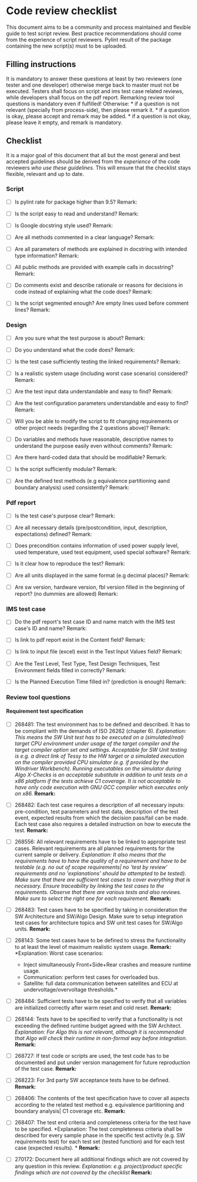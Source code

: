 # Code review checklist

This document aims to be a community and process maintained and flexible guide to test script review.
Best practice recommendations should come from the experience of script reviewers.
Pylint result of the package containing the new script(s) must to be uploaded.

## Filling instructions

It is mandatory to answer these questions at least by two reviewers (one tester and one developer) otherwise merge back to master must not be executed.
Testers shall focus on script and ims test case related reviews, while developers shall focus on the pdf report.
Remarking review tool questions is mandatory even if fulfilled!
Otherwise:
	* if a question is not relevant (specially from process-side), then please remark it.
	* if a question is okay, please accept and remark may be added.
	* if a question is not okay, please leave it empty, and remark is mandatory.


## Checklist

It is a major goal of this document that all but the most general and
best accepted guidelines should be derived from the *experience* of the code
reviewers *who use these guidelines*. This will ensure that the checklist
stays flexible, relevant and up to date.

### Script

- [ ] Is pylint rate for package higher than 9.5?
	Remark:
	
- [ ] Is the script easy to read and understand?
	Remark:
	
- [ ] Is Google docstring style used?
	Remark:
	
- [ ] Are all methods commented in a clear language?
	Remark:
	
- [ ] Are all parameters of methods are explained in docstring with intended type information?
	Remark:
	
- [ ] All public methods are provided with example calls in docsstring?
	Remark:
	
- [ ] Do comments exist and describe rationale or reasons for decisions in code instead of explaining what the code does?
	Remark:
	
- [ ] Is the script segmented enough? Are empty lines used before comment lines?
	Remark:

### Design

- [ ] Are you sure what the test purpose is about?
	Remark:
	
- [ ] Do you understand what the code does?
	Remark:
	
- [ ] Is the test case sufficiently testing the linked requirements?
	Remark:
	
- [ ] Is a realistic system usage (including worst case scenario) considered?
	Remark:
	
- [ ] Are the test input data understandable and easy to find?
	Remark:
	
- [ ] Are the test configuration parameters understandable and easy to find?
	Remark:
	
- [ ] Will you be able to modify the script to fit changing requirements or other project needs (regarding the 2 questions above)? 
	Remark:
	
- [ ] Do variables and methods have reasonable, descriptive names to understand the purpose easily even without comments?
	Remark:
	
- [ ] Are there hard-coded data that should be modifiable?
	Remark:
	
- [ ] Is the script sufficiently modular?
	Remark:
	
- [ ] Are the defined test methods (e.g equivalence partitioning aand boundary analysis) used consistently?
	Remark:
	
### Pdf report

- [ ] Is the test case's purpose clear?
	Remark:
	
- [ ] Are all necessary details (pre/postcondition, input, description, expectations) defined?
	Remark:
	
- [ ] Does precondition contains information of used power supply level, used temperature, used test equipment, used special software?
	Remark:
	
- [ ] Is it clear how to reproduce the test?
	Remark:
	
- [ ] Are all units displayed in the same format (e.g decimal places)?
	Remark:
	
- [ ] Are sw version, hardware version, fbl version filled in the beginning of report? (no dummies are allowed)
	Remark:
	

### IMS test case

- [ ] Do the pdf report's test case ID and name match with the IMS test case's ID and name?
	Remark:
	
- [ ] Is link to pdf report exist in the Content field?
	Remark:
	
- [ ] Is link to input file (excel) exist in the Test Input Values field?
	Remark:
	
- [ ] Are the Test Level, Test Type, Test Design Techniques, Test Environment fields filled in correctly?
	Remark:
	
- [ ] Is the Planned Execution Time filled in? (prediction is enough)
	Remark:

### Review tool questions

#### Requirement test specification

 - [ ] 268481: The test environment has to be defined and described. It has to be compliant with the demands of ISO 26262 (chapter 6).
	*Explanation: This means the SW Unit test has to be executed on a (simulated/real) target CPU environment under usage of the target compiler and the target compiler option set and settings. Acceptable for SW Unit testing is e.g. a direct link of Tessy to the HW target or a simulated execution on the compiler provided CPU simulator (e.g. if provided by the Windriver Workbench). Running executables on the simulator during Algo X-Checks is an acceptable substitute in addition to unit tests on a x86 platform if the tests achieve C1 coverage. It is not acceptable to have only code execution with GNU GCC compiler which executes only on x86.*
	**Remark:**
	
 - [ ] 268482: Each test case requires a description of all necessary inputs: pre-condition, test parameters and test data, description of the test event, expected results from which the decision pass/fail can be made. Each test case also requires a detailed instruction on how to execute the test.
	**Remark:**
	
 - [ ] 268556: All relevant requirements have to be linked to appropriate test cases. Relevant requirements are all planned requirements for the current sample or delivery. 
	*Explanation: It also means that the requirements have to have the quality of a requirement and have to be testable (e.g. no out of scope requirements| no 'test by review' requirements and no 'explanations' should be attempted to be tested).  Make sure that there are sufficient test cases to cover everything that is necessary. Ensure traceability by linking the test cases to the requirements. Observe that there are various tests and also reviews. Make sure to select the right one for each requirement.*
	**Remark:**
	
 - [ ] 268483: Test cases have to be specified by taking in consideration the SW Architecture and SW/Algo Design. Make sure to setup integration test cases for architecture topics and SW unit test cases for SW/Algo units.
	**Remark:**
	
 - [ ] 268143: Some test cases have to be defined to stress the functionality to at least the level of maximum realistic system usage.
	**Remark:**
	*Explanation: Worst case scenarios:
	  - Inject simultaneously Front+Side+Rear crashes and measure runtime usage.
	  - Communication: perform test cases for overloaded bus.
	  - Satellite: full data communication between satellites and ECU at undervoltage/overvoltage thresholds.*
	
	
 - [ ] 268484: Sufficient tests have to be specified to verify that all variables are initialized correctly after warm reset and cold reset.
	**Remark:**
	
 - [ ] 268144: Tests have to be specified to verify that a functionality is not exceeding the defined runtime budget agreed with the SW Architect.
	*Explanation: For Algo this is not relevant, although it is recommended that Algo will check their runtime in non-formal way before integration.*
	**Remark:**
	
 - [ ] 268727: If test code or scripts are used, the test code has to be documented and put under version management for future reproduction of the test case.
	**Remark:**
	
 - [ ] 268223: For 3rd party SW acceptance tests have to be defined.
	**Remark:**
	
 - [ ] 268406: The contents of the test specification have to cover all aspects according to the related test method e.g. equivalence partitioning and boundary analysis| C1 coverage etc.
	**Remark:**
	
 - [ ] 268407: The test end criteria and completeness criteria for the test have to be specified.
	*Explanation: The test completeness criteria shall be described for every sample phase in the specific test activity (e.g. SW requirements test) for each test set (tested function) and for each test case (expected results). *
	**Remark:**
	
 - [ ] 270172: Document here all additional findings which are not covered by any question in this review.
	*Explanation: e.g. project/product specific findings which are not covered by the checklist*
	**Remark:**
